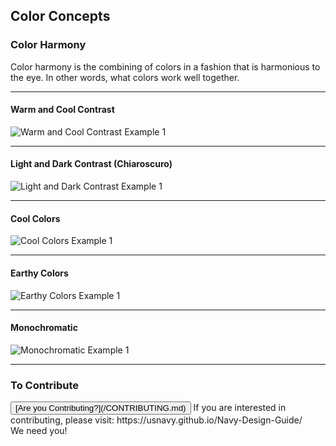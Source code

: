 
<script src="https://cdnjs.cloudflare.com/ajax/libs/d3/4.9.1/d3.min.js"></script>
<script src="https://usnavy.github.io/Navy-Design-Guide/js/color-wheel.js"></script>

## Color Concepts

<div id="color-wheel" ng-app="chartApp" ng-controller="SimulationController">
  <div pie-chart chart-data="simulationData"></div>
</div>

### Color Harmony

Color harmony is the combining of colors in a fashion that is harmonious to the eye. In other words, what colors work well together.

<hr>

#### Warm and Cool Contrast

![Warm and Cool Contrast Example 1](https://usnavy.github.io/Navy-Design-Guide/img/hero-images/hero-image-2.jpg "Warm and Cool Contrast Example 1")

<hr>

#### Light and Dark Contrast (Chiaroscuro)

![Light and Dark Contrast Example 1](https://usnavy.github.io/Navy-Design-Guide/img/imagery-examples/light-and-dark-contrast-1.JPG "Light and Dark Contrast Example 1")

<hr>

#### Cool Colors

![Cool Colors Example 1](https://usnavy.github.io/Navy-Design-Guide/img/hero-images/hero-image-4.JPG "Cool Colors Example 1")

<hr>

#### Earthy Colors

![Earthy Colors Example 1](https://usnavy.github.io/Navy-Design-Guide/img/imagery-examples/earthy-colors-1.JPG "Earthy Colors Example 1")

<hr>

#### Monochromatic

![Monochromatic Example 1](https://usnavy.github.io/Navy-Design-Guide/img/hero-images/hero-image-3.jpg "Monochromatic Example 1")

<hr>

### To Contribute<br>
<button id="contribute-guidance">
[Are you Contributing?](/CONTRIBUTING.md)
</button>  
<span class="contribute-comment">If you are interested in contributing, please visit: https://usnavy.github.io/Navy-Design-Guide/ <br>We need you!</span>
<br>
<br>
